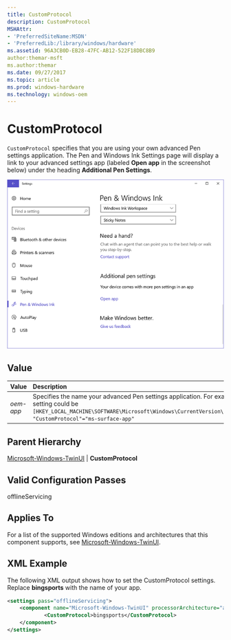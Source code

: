 ```yaml
---
title: CustomProtocol
description: CustomProtocol
MSHAttr:
- 'PreferredSiteName:MSDN'
- 'PreferredLib:/library/windows/hardware'
ms.assetid: 96A3CB0D-EB28-47FC-AB12-522F18DBC8B9
author:themar-msft
ms.author:themar
ms.date: 09/27/2017
ms.topic: article
ms.prod: windows-hardware
ms.technology: windows-oem
---
```

# CustomProtocol

`CustomProtocol` specifies that you are using your own advanced Pen settings application. The Pen and Windows Ink Settings page will display a link to your advanced settings app (labeled **Open app** in the screenshot below) under the heading **Additional Pen Settings**.

![Advanced pen settings app](images/advanced-pen-app.png)

## Value

| Value                     | Description                                                       |
|:--------------------------|:------------------------------------------------------------------|
| *oem-app*                 | Specifies the name your advanced Pen settings application. For example, the registry entry produced by this setting could be `[HKEY_LOCAL_MACHINE\SOFTWARE\Microsoft\Windows\CurrentVersion\ClickNote\OemCustomizationSettingsApp] "CustomProtocol"="ms-surface-app"` |

## Parent Hierarchy

[Microsoft-Windows-TwinUI](microsoft-windows-twinui.md) | **CustomProtocol**

## Valid Configuration Passes

offlineServicing

## Applies To

For a list of the supported Windows editions and architectures that this component supports, see [Microsoft-Windows-TwinUI](microsoft-windows-twinui.md).

## XML Example

The following XML output shows how to set the CustomProtocol settings. Replace **bingsports** with the name of your app.

```XML
<settings pass="offlineServicing">
    <component name="Microsoft-Windows-TwinUI" processorArchitecture="amd64" publicKeyToken="31bf3856ad364e35" language="neutral" versionScope="nonSxS" xmlns:wcm="http://schemas.microsoft.com/WMIConfig/2002/State" xmlns:xsi="http://www.w3.org/2001/XMLSchema-instance">
            <CustomProtocol>bingsports</CustomProtocol>
    </component>
</settings>
```
